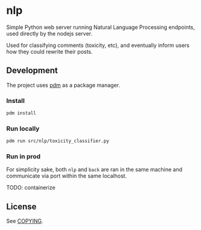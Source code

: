 # nlp

Simple Python web server running Natural Language Processing endpoints, used directly by the nodejs server.

Used for classifying comments (toxicity, etc), and eventually inform users how they could rewrite their posts.

## Development

The project uses [pdm](https://pdm-project.org/) as a package manager.

### Install

```bash
pdm install
```

### Run locally

```bash
pdm run src/nlp/toxicity_classifier.py
```

### Run in prod

For simplicity sake, both `nlp` and `back` are ran in the same machine and communicate via port within the same localhost.

TODO: containerize

## License

See [COPYING](./COPYING).
